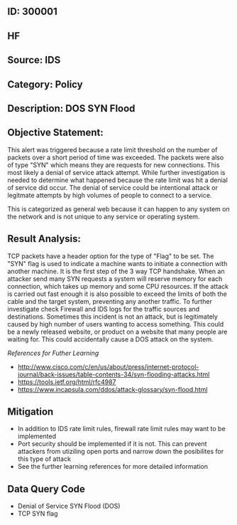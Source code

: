 ## ID: 300001

## HF

## Source: IDS

## Category: Policy

## Description: DOS SYN Flood

## Objective Statement:
This alert was triggered because a rate limit threshold on the number of packets over a short period of time was exceeded. The packets were also of type "SYN" which means they are requests for new connections.  This most likely a denial of service attack attempt. While further investigation is needed to determine what happened because the rate limit was hit a denial of service did occur. The denial of service could be intentional attack or legitmate attempts by high volumes of people to connect to a service.

This is categorized as general web because it can happen to any system on the network and is not unique to any service or operating system. 

## Result Analysis:
TCP packets have a header option for the type of "Flag" to be set. The "SYN" flag is used to indicate a machine wants to initiate a connection with another machine. It is the first step of the 3 way TCP handshake.  When an attacker send many SYN requests a system will reserve memory for each connection, which takes up memory and some CPU resources.  If the attack is carried out fast enough it is also possible to exceed the limits of both the cable and the target system, preventing any another traffic. 
To further investigate check Firewall and IDS logs for the traffic sources and destinations.  Sometimes this incident is not an attack, but is legitimately caused by high number of users wanting to access something. This could be a newly released website, or product on a website that many people are waiting for. This could accidentally cause a DOS attack on the system.


*References for Futher Learning*
- http://www.cisco.com/c/en/us/about/press/internet-protocol-journal/back-issues/table-contents-34/syn-flooding-attacks.html
- https://tools.ietf.org/html/rfc4987
- https://www.incapsula.com/ddos/attack-glossary/syn-flood.html


## Mitigation
- In addition to IDS rate limit rules, firewall rate limit rules may want to be implemented
- Port security should be implemented if it is not. This can prevent attackers from utiziling open ports and narrow down the posibilites for this type of attack
- See the further learning references for more detailed information

## Data Query Code
- Denial of Service SYN Flood (DOS)
- TCP SYN flag
